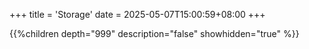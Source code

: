 +++
title = 'Storage'
date = 2025-05-07T15:00:59+08:00
+++

{{%children depth="999" description="false" showhidden="true" %}}


